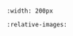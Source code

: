 #

```{image} img/logo.svg
:width: 200px
```

```{include} 01_topic_core.md
:relative-images:
```

```{include} custom_html.md
```
